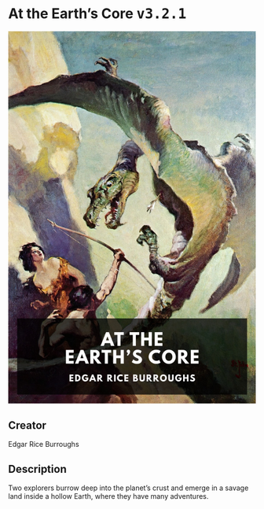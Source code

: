 
# At the Earth’s Core <kbd>v3.2.1</kbd>

<center>
  <img src="./cover-1024.jpg"/>
</center>

## Creator
Edgar Rice Burroughs

## Description
Two explorers burrow deep into the planet’s crust and emerge in a savage land inside a hollow Earth, where they have many adventures.

